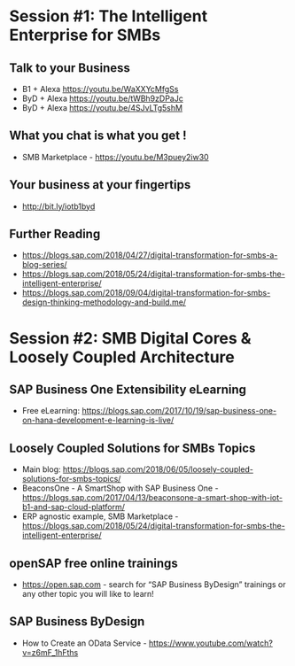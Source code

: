 # Session #1: The Intelligent Enterprise for SMBs

## Talk to your Business
* B1 + Alexa https://youtu.be/WaXXYcMfgSs
* ByD + Alexa https://youtu.be/tWBh9zDPaJc
* ByD + Alexa https://youtu.be/4SJvLTg5shM

## What you chat is what you get !
 * SMB Marketplace - https://youtu.be/M3puey2iw30

## Your business at your fingertips
* http://bit.ly/iotb1byd

## Further Reading

* https://blogs.sap.com/2018/04/27/digital-transformation-for-smbs-a-blog-series/
* https://blogs.sap.com/2018/05/24/digital-transformation-for-smbs-the-intelligent-enterprise/
* https://blogs.sap.com/2018/09/04/digital-transformation-for-smbs-design-thinking-methodology-and-build.me/

# Session #2: SMB Digital Cores & Loosely Coupled Architecture

## SAP Business One Extensibility eLearning
* Free eLearning: https://blogs.sap.com/2017/10/19/sap-business-one-on-hana-development-e-learning-is-live/

## Loosely Coupled Solutions for SMBs Topics
* Main blog: https://blogs.sap.com/2018/06/05/loosely-coupled-solutions-for-smbs-topics/
* BeaconsOne - A SmartShop with SAP Business One - https://blogs.sap.com/2017/04/13/beaconsone-a-smart-shop-with-iot-b1-and-sap-cloud-platform/ 
* ERP agnostic example, SMB Marketplace  - https://blogs.sap.com/2018/05/24/digital-transformation-for-smbs-the-intelligent-enterprise/ 

## openSAP free online trainings 
* https://open.sap.com   - search for “SAP Business ByDesign” trainings or any other topic you will like to learn!

## SAP Business ByDesign
* How to Create an OData Service - https://www.youtube.com/watch?v=z6mF_1hFths

